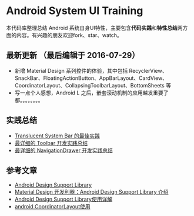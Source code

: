 # Android System UI Training

本代码库整理总结 Android 系统自身UI特性，主要包含**代码实践**和**特性总结**两方面的内容。有兴趣的朋友欢迎fork、star、watch。

## 最新更新 （最后编辑于 2016-07-29）

- 新增 Material Design 系列控件的体验，其中包括 RecyclerView、SnackBar、FloatingActionButton、AppBarLayout、CardView、CoordinatorLayout、CollapsingToolbarLayout、BottomSheets 等
- 写一点个人感想，Android L 之后，嵌套滚动机制的应用越发重要了都。。。。。。。。

## 实践总结

- [Translucent System Bar 的最佳实践](note/00_AndroidSystemUI：TranslucentBar特性的使用.md)
- [最详细的 Toolbar 开发实践总结](note/01_AndroidSystemUI：ToolBar特性的使用.md)
- [最详细的 NavigationDrawer 开发实践总结](note/02_AndroidSystemUI：NavigationDrawe特性的使用.md)

## 参考文章

- [Android Design Support Library](http://android-developers.blogspot.hk/2015/05/android-design-support-library.html)
- [Material Design 开发利器：Android Design Support Library 介绍](https://blog.leancloud.cn/3306/)
- [Android Design Support Library使用详解](http://blog.csdn.net/eclipsexys/article/details/46349721)
- [android CoordinatorLayout使用](http://blog.csdn.net/xyz_lmn/article/details/48055919)